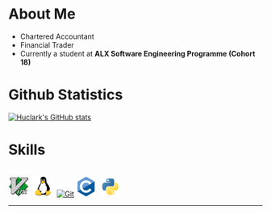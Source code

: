 # About Me
- Chartered Accountant
- Financial Trader
- Currently a student at <strong>ALX Software Engineering Programme (Cohort 18)</strong>

# Github Statistics
[![Huclark's GitHub stats](https://github-readme-stats.vercel.app/api?username=huclark)](https://github.com/anuraghazra/github-readme-stats)

# Skills
<!-- Languages And Tools -->
<br>
<div align="left">
  <img src="https://github.com/devicons/devicon/blob/master/icons/vim/vim-original.svg" title="vim" alt="vim" width="40" height="40"/>&nbsp; </a>
  <img src="https://github.com/devicons/devicon/blob/master/icons/linux/linux-original.svg" title="Linux" alt="Linux" width="40" height="40"/>&nbsp;
  <a href="https://git-scm.com/" target="_blank" rel="noreferrer"><img
src="https://raw.githubusercontent.com/danielcranney/readme-generator/main/public/icons/skills/git-colored.svg" width="36" height="36" alt="Git" /></a>
  <img src="https://github.com/devicons/devicon/blob/master/icons/c/c-original.svg" title="C" alt="C" width="40" height="40"/>&nbsp;
  <img src="https://github.com/devicons/devicon/blob/master/icons/python/python-original.svg" title="Python" alt="Python" width="40" height="40"/>&nbsp;
</div>
<hr/>
  
